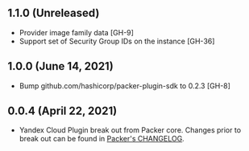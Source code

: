## 1.1.0 (Unreleased)

* Provider image family data [GH-9]
* Support set of Security Group IDs on the instance [GH-36]

## 1.0.0 (June 14, 2021)

* Bump github.com/hashicorp/packer-plugin-sdk to 0.2.3 [GH-8]

## 0.0.4 (April 22, 2021)

* Yandex Cloud Plugin break out from Packer core. Changes prior to break out can be found in [Packer's CHANGELOG](https://github.com/hashicorp/packer/blob/master/CHANGELOG.md).
